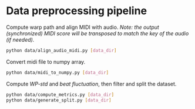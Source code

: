# Data preprocessing pipeline

Compute warp path and align MIDI with audio.
_Note: the output (synchronized) MIDI score will be transposed to match the key of the audio (if needed)._

```bash
python data/align_audio_midi.py [data_dir]
```

Convert midi file to numpy array.

```bash
python data/midi_to_numpy.py [data_dir]
```

Compute _WP-std_ and _beat fluctuation_, then filter and split the dataset.

```bash
python data/compute_metrics.py [data_dir]
python data/generate_split.py [data_dir]
```

